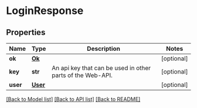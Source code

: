 # LoginResponse

## Properties
Name | Type | Description | Notes
------------ | ------------- | ------------- | -------------
**ok** | [**Ok**](Ok.md) |  | [optional] 
**key** | **str** | An api key that can be used in other parts of the Web-API. | [optional] 
**user** | [**User**](User.md) |  | [optional] 

[[Back to Model list]](../README.md#documentation-for-models) [[Back to API list]](../README.md#documentation-for-api-endpoints) [[Back to README]](../README.md)


